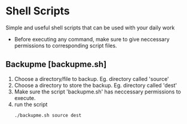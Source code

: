 # Shell Scripts
Simple and useful shell scripts that can be used with your daily work

* Before executing any command, make sure to give neccessary permissions to corresponding script files. 

## Backupme [backupme.sh]
1. Choose a directory/file to backup. Eg. directory called 'source'
2. Choose a directory to store the backup. Eg. directory called 'dest' 
3. Make sure the script 'backupme.sh' has neccessary permissions to execute.
4. run the script
    ```
    ./backupme.sh source dest
    ``` 
